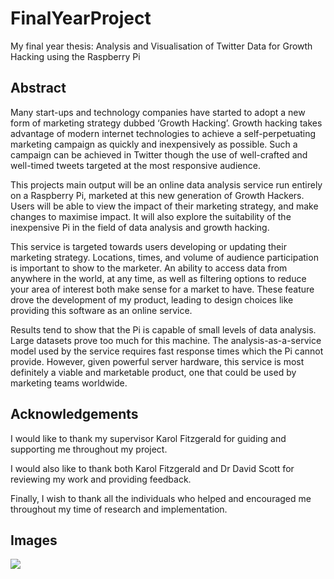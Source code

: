 # FinalYearProject
My final year thesis: Analysis and Visualisation of Twitter Data for Growth Hacking using the Raspberry Pi 

## Abstract

Many start-ups and technology companies have started to adopt a new form of
marketing strategy dubbed ‘Growth Hacking’. Growth hacking takes advantage of
modern internet technologies to achieve a self-perpetuating marketing campaign as
quickly and inexpensively as possible. Such a campaign can be achieved in Twitter
though the use of well-crafted and well-timed tweets targeted at the most responsive
audience.

This projects main output will be an online data analysis service run entirely on a
Raspberry Pi, marketed at this new generation of Growth Hackers. Users will be able
to view the impact of their marketing strategy, and make changes to maximise impact.
It will also explore the suitability of the inexpensive Pi in the field of data analysis and
growth hacking.

This service is targeted towards users developing or updating their marketing strategy.
Locations, times, and volume of audience participation is important to show to the
marketer. An ability to access data from anywhere in the world, at any time, as well as
filtering options to reduce your area of interest both make sense for a market to have.
These feature drove the development of my product, leading to design choices like
providing this software as an online service.

Results tend to show that the Pi is capable of small levels of data analysis. Large
datasets prove too much for this machine. The analysis-as-a-service model used by
the service requires fast response times which the Pi cannot provide. However, given
powerful server hardware, this service is most definitely a viable and marketable
product, one that could be used by marketing teams worldwide. 

## Acknowledgements
I would like to thank my supervisor Karol Fitzgerald for guiding and supporting me
throughout my project.

I would also like to thank both Karol Fitzgerald and Dr David Scott for reviewing my
work and providing feedback.

Finally, I wish to thank all the individuals who helped and encouraged me throughout
my time of research and implementation.

## Images

![](http://i.imgur.com/uXXi2zy.jpg)
![]()
![]()
![]()
![]()
